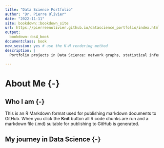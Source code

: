 ```yaml
--- 
title: "Data Science Portfolio"
author: "Dr. Pierre Olivier"
date: "2022-11-11"
site: bookdown::bookdown_site
url: https://pierreenolivier.github.io/datascience_portfolio/index.html
output: 
  bookdown::bs4_book
documentclass: book
new_session: yes # use the K-M rendering method
description: |
  Portfolio projects in Data Science: network graphs, statistical inference, time series, and machine learning 
    
---
```


# About Me {-}

## Who I am {-}

This is an R Markdown format used for publishing markdown documents to GitHub. When you click the **Knit** button all R code chunks are run and a markdown file (.md) suitable for publishing to GitHub is generated.

## My journey in Data Science {-}
